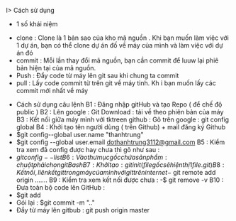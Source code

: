 I> Cách sử dụng
- 1 số khái niệm
+ clone : Clone là 1 bản sao của kho mã nguồn . Khi bạn muốn làm việc với 1 dự án, bạn có thể clone dự án đố về máy của mình và làm việc với dự án đó
+ commit : Mỗi lần thay đổi mã nguồn, bạn cần commit để luuw lại phiê bản hiện tại của mã nguồn.
+ Push : Đẩy code  từ máy lên git sau khi chung ta commit
+ pull : Lấy code commit từ trên git về máy tinh. Kh i bạn muốn lấy các commit mới nhất
 về máy

 - Cách sử dụng câu lệnh
 B1 : Đăng nhập gitHub và tạo Repo ( để chế độ public )
 B2 : Lên google : Git Download : tải về theo phiên bản của máy
 B3 : Kết nối giữa máy mình với tktreen github : Gõ trên google : git config global
 B4 : Khởi tạo tên người dùng ( trên Github) + mail đăng ký Github
 - $git config--global user.name "thanhtrung"
 - $git config --global user.email dothanhtrung3112@gmail.com
 B5 : Kiểm tra xem đã config được hay chưa thì gõ như sau :
 - $git config --list 
 B6 : Vào thư mục gốc chứa sản phẩm : chuột phải chon gitBash
 B7 : Khởi tạo : git init ( file gốc sẽ hiện thị 1 file .git)
 B8 : Kết nối, liên kết git trong máy của mình với git trên internet
 -$ git remote add origin .......
 B9 : Kiểm tra xem kết nối được chưa :
 -$ git remove -v
 B10 : Đưa toàn bộ code lên GitHub :
 - $git add
 - Gói lại : $git commit -m ".."
 - Đẩy từ máy lên gitbub : git push origin master